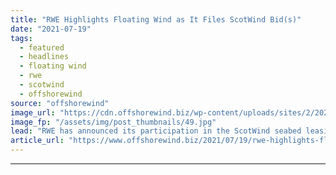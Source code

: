 ```yaml
---
title: "RWE Highlights Floating Wind as It Files ScotWind Bid(s)"
date: "2021-07-19"
tags: 
  - featured
  - headlines
  - floating wind
  - rwe
  - scotwind
  - offshorewind
source: "offshorewind"
image_url: "https://cdn.offshorewind.biz/wp-content/uploads/sites/2/2021/06/15151503/RWE_archive.jpg"
image_fp: "/assets/img/post_thumbnails/49.jpg"
lead: "RWE has announced its participation in the ScotWind seabed leasing round in Scotland. While"
article_url: "https://www.offshorewind.biz/2021/07/19/rwe-highlights-floating-wind-as-it-files-scotwind-bids/"
---
```


---
